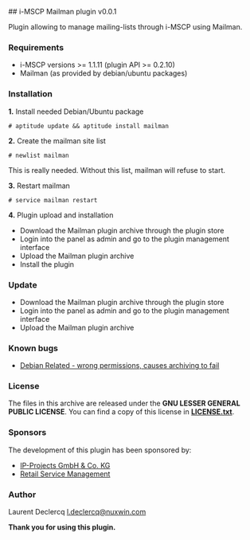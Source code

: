 ## i-MSCP Mailman plugin v0.0.1

Plugin allowing to manage mailing-lists through i-MSCP using Mailman.

### Requirements

 - i-MSCP versions >= 1.1.11 (plugin API >= 0.2.10)
 - Mailman (as provided by debian/ubuntu packages)

### Installation

**1.** Install needed Debian/Ubuntu package

	# aptitude update && aptitude install mailman

**2.** Create the mailman site list

	# newlist mailman

This is really needed. Without this list, mailman will refuse to start.

**3.** Restart mailman

	# service mailman restart

**4.** Plugin upload and installation

 - Download the Mailman plugin archive through the plugin store
 - Login into the panel as admin and go to the plugin management interface
 - Upload the Mailman plugin archive
 - Install the plugin

### Update

 - Download the Mailman plugin archive through the plugin store
 - Login into the panel as admin and go to the plugin management interface
 - Upload the Mailman plugin archive

### Known bugs

 - [Debian Related - wrong permissions, causes archiving to fail](http://bugs.debian.org/cgi-bin/bugreport.cgi?bug=603904 "Wrong permissions, causes archiving to fail")

### License

The files in this archive are released under the **GNU LESSER GENERAL PUBLIC LICENSE**. You can find a copy of this
license in **[LICENSE.txt](LICENSE.txt)**.

### Sponsors

The development of this plugin has been sponsored by:

 - [IP-Projects GmbH & Co. KG](https://www.ip-projects.de/ "IP-Projects GmbH & Co. KG")
 - [Retail Service Management](http://www.retailservicesystems.com "Retail Service Management")

### Author

Laurent Declercq <l.declercq@nuxwin.com>

**Thank you for using this plugin.**
